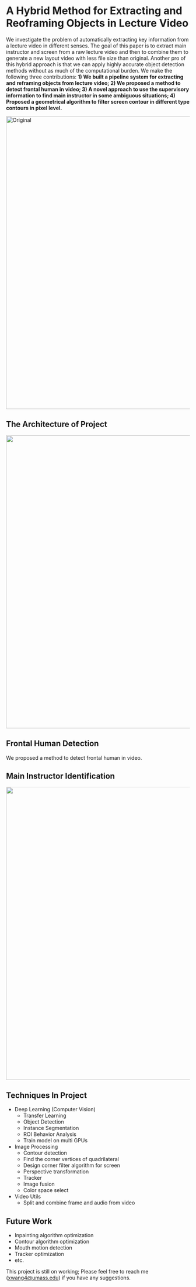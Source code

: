 # A Hybrid Method for Extracting and Reoframing Objects in Lecture Video       

We investigate the problem of automatically extracting key information from a lecture video in different senses. The goal of this paper is to extract main instructor and screen from a raw lecture video and then to combine them to generate a new layout video with less file size than original. Another pro of this hybrid approach is that we can apply highly accurate object detection methods without as much of the computational burden. We make the following three contributions: **1) We built a pipeline system for extracting and reframing objects from lecture video; 2) We proposed a method to detect frontal human in video; 3) A novel approach to use the supervisory information to find main instructor in some ambiguous situations; 4) Proposed a geometrical algorithm to filter screen contour in different type contours in pixel level.**

<img src="https://github.com/xidaniel/Lecture-Video-Objects-Reframing/blob/master/image/example.png" width = "800"  alt="Original" align=center />

## The Architecture of Project
<img src="https://github.com/xidaniel/Lecture-Video-Objects-Reframing/blob/master/image/system.png" width=800 align=center />


## Frontal Human Detection
We proposed a method to detect frontal human in video.


## Main Instructor Identification
<img src="https://github.com/xidaniel/Lecture-Video-Objects-Reframing/blob/master/image/main%20speaker.png" width=800 align=center />


## Techniques In Project
- Deep Learning (Computer Vision)
    - Transfer Learning
    - Object Detection
    - Instance Segmentation
    - ROI Behavior Analysis
    - Train model on multi GPUs
- Image Processing
    - Contour detection
    - Find the corner vertices of quadrilateral
    - Design corner filter algorithm for screen
    - Perspective transformation
    - Tracker
    - Image fusion
    - Color space select
- Video Utils
    - Split and combine frame and audio from video

## Future Work
- Inpainting algorithm optimization
- Contour algorithm optimization
- Mouth motion detection
- Tracker optimization
- etc.


This project is still on working; Please feel free to reach me (xwang4@umass.edu) if you have any suggestions.
